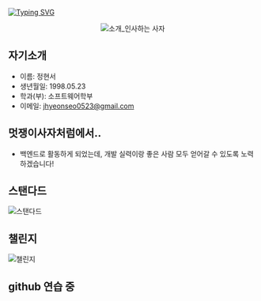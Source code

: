 [![Typing SVG](https://readme-typing-svg.herokuapp.com?size=30&duration=4500&color=F77500&width=600&lines=%F0%9F%A6%81_Welcome_Hyunseo_Jung_%F0%9F%A6%81+)](https://git.io/typing-svg)

<div align="center">

![소개_인사하는 사자](https://user-images.githubusercontent.com/81146131/221498526-e2db6afd-e36d-447c-ab58-58069793bedf.gif)


</div>

## 자기소개
- 이름: 정현서
- 생년월일: 1998.05.23
- 학과(부): 소프트웨어학부
- 이메일: jhyeonseo0523@gmail.com

## 멋쟁이사자처럼에서..
- 백엔드로 활동하게 되었는데, 개발 실력이랑 좋은 사람 모두 얻어갈 수 있도록 노력하겠습니다!

## 스탠다드
![스탠다드](https://user-images.githubusercontent.com/127735039/228096481-19ac63a7-efc1-45df-8b39-4cfab5826503.PNG)

## 챌린지
![챌린지](https://user-images.githubusercontent.com/127735039/228096485-cc20948b-c6a7-42d4-9166-703f146c2f4c.PNG)


## github 연습 중